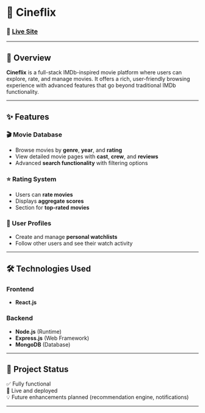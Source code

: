 # 🎥 Cineflix

### 🔗 [Live Site](https://cineflix-abir.netlify.app/)

---

## 📌 Overview

**Cineflix** is a full-stack IMDb-inspired movie platform where users can explore, rate, and manage movies. It offers a rich, user-friendly browsing experience with advanced features that go beyond traditional IMDb functionality.

---

## ✨ Features

### 🎬 Movie Database
- Browse movies by **genre**, **year**, and **rating**
- View detailed movie pages with **cast**, **crew**, and **reviews**
- Advanced **search functionality** with filtering options

### ⭐ Rating System
- Users can **rate movies**
- Displays **aggregate scores**
- Section for **top-rated movies**

### 👤 User Profiles
- Create and manage **personal watchlists**
- Follow other users and see their watch activity

---

## 🛠️ Technologies Used

### Frontend
- **React.js**

### Backend
- **Node.js** (Runtime)
- **Express.js** (Web Framework)
- **MongoDB** (Database)

---

## 📂 Project Status

✅ Fully functional  
🚀 Live and deployed  
💡 Future enhancements planned (recommendation engine, notifications)

---

